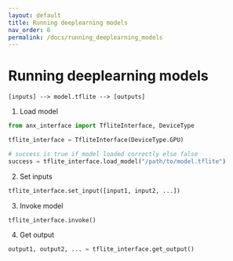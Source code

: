 ```yaml
---
layout: default
title: Running deeplearning models
nav_order: 6
permalink: /docs/running_deeplearning_models
---
```


# Running deeplearning models

`[inputs] --> model.tflite --> [outputs]`

1. Load model

  ```python
  from anx_interface import TfliteInterface, DeviceType
  
  tflite_interface = TfliteInterface(DeviceType.GPU)

  # success is true if model loaded correctly else false
  success = tflite_interface.load_model("/path/to/model.tflite")
  ```
2. Set inputs
  ```python
  tflite_interface.set_input([input1, input2, ...])
  ```
3. Invoke model
  ```python
  tflite_interface.invoke()
  ```
4. Get output
  ```python
  output1, output2, ... = tflite_interface.get_output()
  ```
